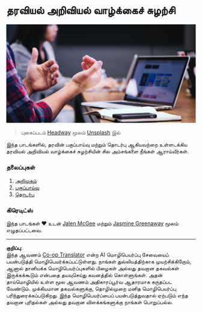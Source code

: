 <!--
CO_OP_TRANSLATOR_METADATA:
{
  "original_hash": "dd173fd30fc039a7a299898920680723",
  "translation_date": "2025-10-11T15:46:57+00:00",
  "source_file": "4-Data-Science-Lifecycle/README.md",
  "language_code": "ta"
}
-->
# தரவியல் அறிவியல் வாழ்க்கைச் சுழற்சி

![communication](../../../translated_images/communication.06d8e2a88d30d168d661ad9f9f0a4f947ebff3719719cfdaf9ed00a406a01ead.ta.jpg)
> புகைப்படம் <a href="https://unsplash.com/@headwayio?utm_source=unsplash&utm_medium=referral&utm_content=creditCopyText">Headway</a> மூலம் <a href="https://unsplash.com/s/photos/communication?utm_source=unsplash&utm_medium=referral&utm_content=creditCopyText">Unsplash</a> இல்
  
இந்த பாடங்களில், தரவின் பகுப்பாய்வு மற்றும் தொடர்பு ஆகியவற்றை உள்ளடக்கிய தரவியல் அறிவியல் வாழ்க்கைச் சுழற்சியின் சில அம்சங்களை நீங்கள் ஆராய்வீர்கள்.

### தலைப்புகள்

1. [அறிமுகம்](14-Introduction/README.md)
2. [பகுப்பாய்வு](15-analyzing/README.md)
3. [தொடர்பு](16-communication/README.md)

### கிரெடிட்ஸ்

இந்த பாடங்கள் ❤️ உடன் [Jalen McGee](https://twitter.com/JalenMCG) மற்றும் [Jasmine Greenaway](https://twitter.com/paladique) மூலம் எழுதப்பட்டவை.

---

**குறிப்பு**:  
இந்த ஆவணம் [Co-op Translator](https://github.com/Azure/co-op-translator) என்ற AI மொழிபெயர்ப்பு சேவையைப் பயன்படுத்தி மொழிபெயர்க்கப்பட்டுள்ளது. நாங்கள் துல்லியத்திற்காக முயற்சிக்கிறோம், ஆனால் தானியக்க மொழிபெயர்ப்புகளில் பிழைகள் அல்லது தவறான தகவல்கள் இருக்கக்கூடும் என்பதை தயவுசெய்து கவனத்தில் கொள்ளுங்கள். அதன் தாய்மொழியில் உள்ள மூல ஆவணம் அதிகாரப்பூர்வ ஆதாரமாக கருதப்பட வேண்டும். முக்கியமான தகவல்களுக்கு, தொழில்முறை மனித மொழிபெயர்ப்பு பரிந்துரைக்கப்படுகிறது. இந்த மொழிபெயர்ப்பைப் பயன்படுத்துவதால் ஏற்படும் எந்த தவறான புரிதல்கள் அல்லது தவறான விளக்கங்களுக்கு நாங்கள் பொறுப்பல்ல.
